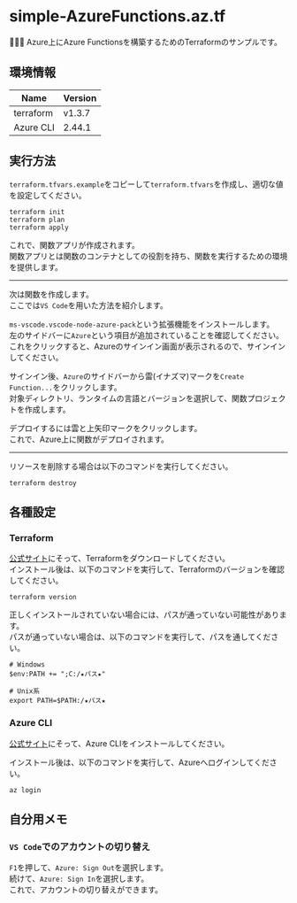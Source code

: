 # simple-AzureFunctions.az.tf

💐💐💐 Azure上にAzure Functionsを構築するためのTerraformのサンプルです。  

## 環境情報

| Name | Version |
| ---- | ---- |
| terraform | v1.3.7 |
| Azure CLI | 2.44.1 |

## 実行方法

`terraform.tfvars.example`をコピーして`terraform.tfvars`を作成し、適切な値を設定してください。  

```shell
terraform init
terraform plan
terraform apply
```

これで、関数アプリが作成されます。  
関数アプリとは関数のコンテナとしての役割を持ち、関数を実行するための環境を提供します。  

---

次は関数を作成します。  
ここでは`VS Code`を用いた方法を紹介します。  

`ms-vscode.vscode-node-azure-pack`という拡張機能をインストールします。  
左のサイドバーに`Azure`という項目が追加されていることを確認してください。  
これをクリックすると、Azureのサインイン画面が表示されるので、サインインしてください。  

サインイン後、`Azure`のサイドバーから雷(イナズマ)マークを`Create Function...`をクリックします。  
対象ディレクトリ、ランタイムの言語とバージョンを選択して、関数プロジェクトを作成します。  

デプロイするには雲と上矢印マークをクリックします。  
これで、Azure上に関数がデプロイされます。  

---

リソースを削除する場合は以下のコマンドを実行してください。  

```shell
terraform destroy
```

## 各種設定

### Terraform

[公式サイト](https://developer.hashicorp.com/terraform/downloads)にそって、Terraformをダウンロードしてください。  
インストール後は、以下のコマンドを実行して、Terraformのバージョンを確認してください。  

```shell
terraform version
```

正しくインストールされていない場合には、パスが通っていない可能性があります。  
パスが通っていない場合は、以下のコマンドを実行して、パスを通してください。  

```shell
# Windows
$env:PATH += ";C:/★パス★"

# Unix系
export PATH=$PATH:/★パス★
```

### Azure CLI

[公式サイト](https://learn.microsoft.com/ja-jp/cli/azure/install-azure-cli)にそって、Azure CLIをインストールしてください。  

インストール後は、以下のコマンドを実行して、Azureへログインしてください。  

```shell
az login
```

## 自分用メモ

### `VS Code`でのアカウントの切り替え

`F1`を押して、`Azure: Sign Out`を選択します。  
続けて、`Azure: Sign In`を選択します。  
これで、アカウントの切り替えができます。  
